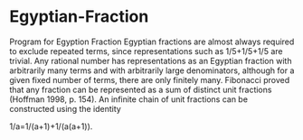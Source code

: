 # Egyptian-Fraction
Program for Egyption Fraction
Egyptian fractions are almost always required to exclude repeated terms, since representations such as 1/5+1/5+1/5 are trivial. Any rational number has representations as an Egyptian fraction with arbitrarily many terms and with arbitrarily large denominators, although for a given fixed number of terms, there are only finitely many. Fibonacci proved that any fraction can be represented as a sum of distinct unit fractions (Hoffman 1998, p. 154). An infinite chain of unit fractions can be constructed using the identity

 1/a=1/(a+1)+1/(a(a+1)). 
